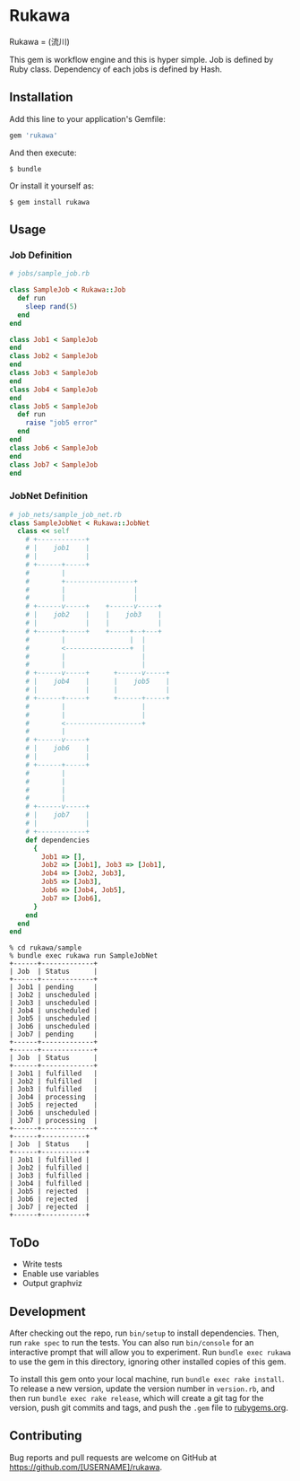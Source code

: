 # Rukawa
Rukawa = (流川)

This gem is workflow engine and this is hyper simple.
Job is defined by Ruby class.
Dependency of each jobs is defined by Hash.

## Installation

Add this line to your application's Gemfile:

```ruby
gem 'rukawa'
```

And then execute:

    $ bundle

Or install it yourself as:

    $ gem install rukawa

## Usage

### Job Definition

```rb
# jobs/sample_job.rb

class SampleJob < Rukawa::Job
  def run
    sleep rand(5)
  end
end

class Job1 < SampleJob
end
class Job2 < SampleJob
end
class Job3 < SampleJob
end
class Job4 < SampleJob
end
class Job5 < SampleJob
  def run
    raise "job5 error"
  end
end
class Job6 < SampleJob
end
class Job7 < SampleJob
end
```

### JobNet Definition
```rb
# job_nets/sample_job_net.rb
class SampleJobNet < Rukawa::JobNet
  class << self
    # +------------+
    # |    job1    |
    # |            |
    # +------+-----+
    #        |
    #        +-----------------+
    #        |                 |
    #        |                 |
    # +------v-----+    +------v-----+
    # |    job2    |    |    job3    |
    # |            |    |            |
    # +------+-----+    +-----+--+---+
    #        |                |  |
    #        <----------------+  |
    #        |                   |
    #        |                   |
    # +------v-----+      +------v-----+
    # |    job4    |      |    job5    |
    # |            |      |            |
    # +------+-----+      +------+-----+
    #        |                   |
    #        |                   |
    #        <-------------------+
    #        |
    # +------v-----+
    # |    job6    |
    # |            |
    # +------+-----+
    #        |
    #        |
    #        |
    #        |
    # +------v-----+
    # |    job7    |
    # |            |
    # +------------+
    def dependencies
      {
        Job1 => [],
        Job2 => [Job1], Job3 => [Job1],
        Job4 => [Job2, Job3],
        Job5 => [Job3],
        Job6 => [Job4, Job5],
        Job7 => [Job6],
      }
    end
  end
end
```

```
% cd rukawa/sample
% bundle exec rukawa run SampleJobNet
+------+-------------+
| Job  | Status      |
+------+-------------+
| Job1 | pending     |
| Job2 | unscheduled |
| Job3 | unscheduled |
| Job4 | unscheduled |
| Job5 | unscheduled |
| Job6 | unscheduled |
| Job7 | pending     |
+------+-------------+
+------+-------------+
| Job  | Status      |
+------+-------------+
| Job1 | fulfilled   |
| Job2 | fulfilled   |
| Job3 | fulfilled   |
| Job4 | processing  |
| Job5 | rejected    |
| Job6 | unscheduled |
| Job7 | processing  |
+------+-------------+
+------+-----------+
| Job  | Status    |
+------+-----------+
| Job1 | fulfilled |
| Job2 | fulfilled |
| Job3 | fulfilled |
| Job4 | fulfilled |
| Job5 | rejected  |
| Job6 | rejected  |
| Job7 | rejected  |
+------+-----------+
```

## ToDo
- Write tests
- Enable use variables
- Output graphviz

## Development

After checking out the repo, run `bin/setup` to install dependencies. Then, run `rake spec` to run the tests. You can also run `bin/console` for an interactive prompt that will allow you to experiment. Run `bundle exec rukawa` to use the gem in this directory, ignoring other installed copies of this gem.

To install this gem onto your local machine, run `bundle exec rake install`. To release a new version, update the version number in `version.rb`, and then run `bundle exec rake release`, which will create a git tag for the version, push git commits and tags, and push the `.gem` file to [rubygems.org](https://rubygems.org).

## Contributing

Bug reports and pull requests are welcome on GitHub at https://github.com/[USERNAME]/rukawa.

